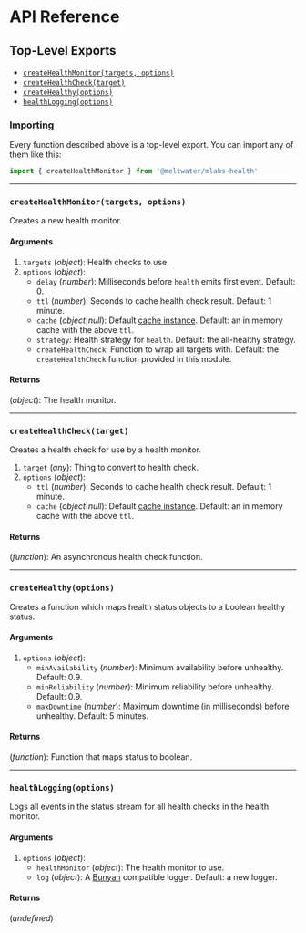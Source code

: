 # API Reference

<!--- TODO: Update docs for added module(s). -->

## Top-Level Exports

- [`createHealthMonitor(targets, options)`](#createhealthmonitortargets-options)
- [`createHealthCheck(target)`](#createhealthchecktarget)
- [`createHealthy(options)`](#createHealthyoptions)
- [`healthLogging(options)`](#healthloggingoptions)

### Importing

Every function described above is a top-level export.
You can import any of them like this:

```js
import { createHealthMonitor } from '@meltwater/mlabs-health'
```

---
### `createHealthMonitor(targets, options)`

Creates a new health monitor.

#### Arguments

1. `targets` (*object*): Health checks to use.
2. `options` (*object*):
    - `delay` (*number*): Milliseconds before `health` emits first event.
      Default: 0.
    - `ttl` (*number*): Seconds to cache health check result.
      Default: 1 minute.
    - `cache` (*object*|*null*): Default [cache instance][node-cache-manager].
      Default: an in memory cache with the above `ttl`.
    - `strategy`: Health strategy for `health`.
      Default: the all-healthy strategy.
    - `createHealthCheck`: Function to wrap all targets with.
      Default: the `createHealthCheck` function provided in this module.

#### Returns

(*object*): The health monitor.

---
### `createHealthCheck(target)`

Creates a health check for use by a health monitor.

1. `target` (*any*): Thing to convert to health check.
2. `options` (*object*):
    - `ttl` (*number*): Seconds to cache health check result.
      Default: 1 minute.
    - `cache` (*object*|*null*): Default [cache instance][node-cache-manager].
      Default: an in memory cache with the above `ttl`.
#### Returns

(*function*): An asynchronous health check function.

---
### `createHealthy(options)`

Creates a function which maps health status objects to a boolean healthy status.

#### Arguments

1. `options` (*object*):
    - `minAvailability` (*number*): Minimum availability before unhealthy.
      Default: 0.9.
    - `minReliability` (*number*): Minimum reliability before unhealthy.
      Default: 0.9.
    - `maxDowntime` (*number*): Maximum downtime (in milliseconds) before unhealthy.
      Default: 5 minutes.

#### Returns

(*function*): Function that maps status to boolean.

---
### `healthLogging(options)`

Logs all events in the status stream
for all health checks in the health monitor.

#### Arguments

1. `options` (*object*):
    - `healthMonitor` (*object*): The health monitor to use.
    - `log` (*object*): A [Bunyan] compatible logger.
      Default: a new logger.

#### Returns

(*undefined*)

[Bunyan]: https://github.com/trentm/node-bunyan
[node-cache-manager]: https://github.com/BryanDonovan/node-cache-manager
